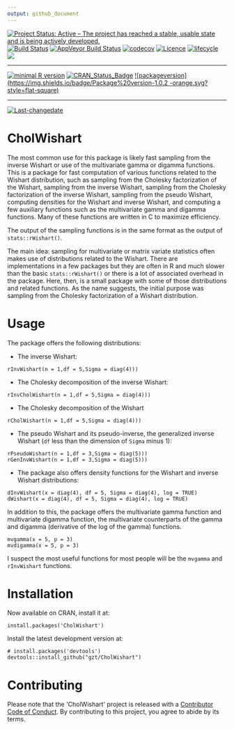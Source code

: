 ```yaml
---
output: github_document
---
```

[![Project Status: Active – The project has reached a stable, usable state and is being actively developed.](http://www.repostatus.org/badges/latest/active.svg)](http://www.repostatus.org/#active)
[![Build Status](https://travis-ci.org/gzt/CholWishart.svg?branch=master)](https://travis-ci.org/gzt/CholWishart)
[![AppVeyor Build Status](https://ci.appveyor.com/api/projects/status/github/gzt/CholWishart?branch=master&svg=true)](https://ci.appveyor.com/project/gzt/CholWishart)
[![codecov](https://codecov.io/gh/gzt/CholWishart/branch/master/graph/badge.svg)](https://codecov.io/gh/gzt/CholWishart)
 [![Licence](https://img.shields.io/badge/licence-GPL--3-blue.svg)](https://www.gnu.org/licenses/gpl-3.0.en.html)
   [![lifecycle](https://img.shields.io/badge/lifecycle-stable-brightgreen.svg)](https://www.tidyverse.org/lifecycle/#stable)
   [![](https://cranlogs.r-pkg.org/badges/CholWishart)](https://cran.r-project.org/package=CholWishart)
 
---
 
[![minimal R version](https://img.shields.io/badge/R%3E%3D-3.3.2-6666ff.svg)](https://cran.r-project.org/)
[![CRAN_Status_Badge](http://www.r-pkg.org/badges/version/CholWishart)](https://cran.r-project.org/package=CholWishart)
[![packageversion](https://img.shields.io/badge/Package%20version-1.0.2 -orange.svg?style=flat-square)](https://github.com/gzt/CholWishart/releases)
 
---
 
[![Last-changedate](https://img.shields.io/badge/last%20change-2019--11--13-yellowgreen.svg)](https://github.com/gzt/CholWishart/)

<!-- README.md is generated from README.Rmd. Please edit that file -->
# CholWishart

The most common use for this package is likely fast sampling from the 
inverse Wishart or use of the multivariate gamma or digamma functions. This is 
a package for fast computation of various functions related to the Wishart distribution, such as sampling from the Cholesky factorization of the Wishart, sampling from the inverse Wishart, sampling from the Cholesky factorization of the inverse Wishart, sampling from the pseudo Wishart, computing densities for the Wishart and inverse Wishart, and computing a few auxiliary functions such as the multivariate gamma and digamma functions. Many of these functions are written in C to maximize efficiency. 

The output of the sampling functions is in the same format as the output 
of `stats::rWishart()`.

The main idea: sampling for multivariate or matrix variate statistics often 
makes use of distributions related to the Wishart. There are implementations 
in a few packages but they are often in R and much slower than the 
basic `stats::rWishart()` or there is a lot of associated overhead in the 
package. Here, then, is a small package with some of those distributions
and related functions. As the name suggests, the initial purpose was 
sampling from the Cholesky factorization of a Wishart distribution.

# Usage

The package offers the following distributions:

* The inverse Wishart:

```
rInvWishart(n = 1,df = 5,Sigma = diag(4)))
```

* The Cholesky decomposition of the inverse Wishart:

```
rInvCholWishart(n = 1,df = 5,Sigma = diag(4)))
```

* The Cholesky decomposition of the Wishart

```
rCholWishart(n = 1,df = 5,Sigma = diag(4)))
```

* The pseudo Wishart and its pseudo-inverse, the generalized inverse Wishart (`df` less than 
the dimension of `Sigma` minus 1):

```
rPseudoWishart(n = 1,df = 3,Sigma = diag(5)))
rGenInvWishart(n = 1,df = 3,Sigma = diag(5)))
```

* The package also offers density functions for the Wishart and inverse Wishart distributions:

```
dInvWishart(x = diag(4), df = 5, Sigma = diag(4), log = TRUE)
dWishart(x = diag(4), df = 5, Sigma = diag(4), log = TRUE)
```

In addition to this, the package offers the multivariate gamma function and multivariate digamma function, the multivariate counterparts of the gamma and digamma (derivative of the log of the gamma) functions. 

```
mvgamma(x = 5, p = 3)
mvdigamma(x = 5, p = 3)
```

I suspect the most useful functions for most people will be the `mvgamma` and `rInvWishart` functions.


# Installation 

Now available on CRAN, install it at:

```
install.packages('CholWishart')
```

Install the latest development version at:

```
# install.packages('devtools')
devtools::install_github("gzt/CholWishart")
```


# Contributing

  Please note that the 'CholWishart' project is released with a [Contributor Code of Conduct](https://gzt.github.io/CholWishart/CODE_OF_CONDUCT.html). By contributing to this project, you agree to abide by its terms.

